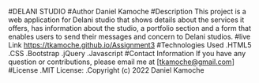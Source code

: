 #DELANI STUDIO
#Author
Daniel Kamoche
#Description
This project is a web application for Delani studio that shows details about the services it offers, has information about the studio, a portfolio section and a form that enables users to send their messages and concern to Delani studios.
#live Link
https://tkamoche.github.io/Assignment3
#Technologies Used
.HTML5
.CSS
.Bootstrap
.jQuery
.Javascript
#Contact Information
If you have any question or contributions, please email me at [tkamoche@gmail.com]
#License
.MIT License:
.Copyright (c) 2022 Daniel Kamoche